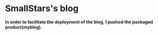 # SmallStars's blog

**In order to facilitate the deployment of the blog, I pushed the packaged product(myblog).**
